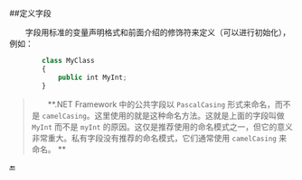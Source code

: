 ##定义字段

&emsp;&emsp;字段用标准的变量声明格式和前面介绍的修饰符来定义（可以进行初始化），例如：

```javascript
        class MyClass
        {
            public int MyInt;
        }
```

>&emsp;&emsp;**.NET Framework 中的公共字段以 `PascalCasing` 形式来命名，而不是 `camelCasing`。这里使用的就是这种命名方法。这就是上面的字段叫做 `MyInt` 而不是 `myInt` 的原因。这仅是推荐使用的命名模式之一，但它的意义非常重大。私有字段没有推荐的命名模式，它们通常使用 `camelCasing` 来命名。 ** 








🔚